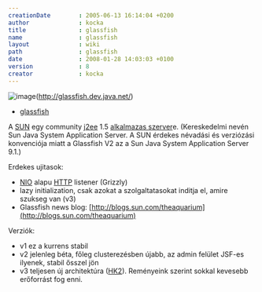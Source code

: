 ```yaml
---
creationDate        : 2005-06-13 16:14:04 +0200 
author              : kocka 
title               : glassfish 
name                : glassfish 
layout              : wiki 
path                : glassfish 
date                : 2008-01-28 14:03:03 +0100 
version             : 8 
creator             : kocka 
---
```

![image](http://glassfish.dev.java.net/public/image/glassfish_logo.gif)(http://glassfish.dev.java.net/)


-   [glassfish](glassfish.html)



A [SUN](Sun.html) egy community [j2ee](j2ee.html) 1.5 [alkalmazas szerver](Alkalmazas%20Szerver.html)e. (Kereskedelmi nevén Sun Java System Application Server. A SUN érdekes névadási és verziózási konvenciója miatt a Glassfish V2 az a Sun Java System Application Server 9.1.)

Erdekes ujitasok:

*   [NIO](NIO.html) alapu [HTTP](HTTP.html) listener (Grizzly)
*   lazy initialization, csak azokat a szolgaltatasokat inditja el, amire szukseg van (v3)
*   Glassfish news blog: [http://blogs.sun.com/theaquarium](http://blogs.sun.com/theaquarium)

Verziók:

*   v1 ez a kurrens stabil
*   v2 jelenleg béta, főleg clusterezésben újabb, az admin felület JSF-es ilyenek, stabil ősszel jön
*   v3 teljesen új architektúra ([HK2](HK2.html)). Reményeink szerint sokkal kevesebb erőforrást fog enni.
